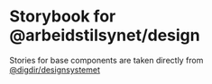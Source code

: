 # Storybook for @arbeidstilsynet/design

Stories for base components are taken directly from [@digdir/designsystemet](https://github.com/digdir/designsystemet)
